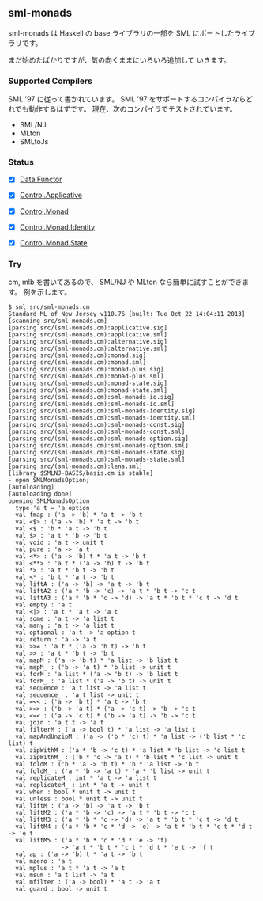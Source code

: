 ## sml-monads

sml-monads は Haskell の base ライブラリの一部を
SML にポートしたライブラリです。

まだ始めたばかりですが、気の向くままにいろいろ追加して
いきます。

### Supported Compilers

SML '97 に従って書かれています。
SML '97 をサポートするコンパイラならどれでも動作するはずです。
現在、次のコンパイラでテストされています。

* SML/NJ
* MLton
* SMLtoJs

### Status

- [x] [Data.Functor](http://hackage.haskell.org/package/base-4.7.0.1/docs/Data-Functor.html)
- [x] [Control.Applicative](http://hackage.haskell.org/package/base-4.7.0.1/docs/Control-Applicative.html)
- [x] [Control.Monad](http://hackage.haskell.org/package/base-4.7.0.1/docs/Control-Monad.html)
- [x] [Control.Monad.Identity](https://hackage.haskell.org/package/mtl-2.2.1/docs/Control-Monad-Identity.html)
- [x] [Control.Monad.State](https://hackage.haskell.org/package/mtl-2.2.1/docs/Control-Monad-State-Lazy.html)


### Try

cm, mlb を書いてあるので、 SML/NJ や MLton なら簡単に試すことができます。
例を示します。


```
$ sml src/sml-monads.cm
Standard ML of New Jersey v110.76 [built: Tue Oct 22 14:04:11 2013]
[scanning src/sml-monads.cm]
[parsing src/(sml-monads.cm):applicative.sig]
[parsing src/(sml-monads.cm):applicative.sml]
[parsing src/(sml-monads.cm):alternative.sig]
[parsing src/(sml-monads.cm):alternative.sml]
[parsing src/(sml-monads.cm):monad.sig]
[parsing src/(sml-monads.cm):monad.sml]
[parsing src/(sml-monads.cm):monad-plus.sig]
[parsing src/(sml-monads.cm):monad-plus.sml]
[parsing src/(sml-monads.cm):monad-state.sig]
[parsing src/(sml-monads.cm):monad-state.sml]
[parsing src/(sml-monads.cm):sml-monads-io.sig]
[parsing src/(sml-monads.cm):sml-monads-io.sml]
[parsing src/(sml-monads.cm):sml-monads-identity.sig]
[parsing src/(sml-monads.cm):sml-monads-identity.sml]
[parsing src/(sml-monads.cm):sml-monads-const.sig]
[parsing src/(sml-monads.cm):sml-monads-const.sml]
[parsing src/(sml-monads.cm):sml-monads-option.sig]
[parsing src/(sml-monads.cm):sml-monads-option.sml]
[parsing src/(sml-monads.cm):sml-monads-state.sig]
[parsing src/(sml-monads.cm):sml-monads-state.sml]
[parsing src/(sml-monads.cm):lens.sml]
[library $SMLNJ-BASIS/basis.cm is stable]
- open SMLMonadsOption;
[autoloading]
[autoloading done]
opening SMLMonadsOption
  type 'a t = 'a option
  val fmap : ('a -> 'b) * 'a t -> 'b t
  val <$> : ('a -> 'b) * 'a t -> 'b t
  val <$ : 'b * 'a t -> 'b t
  val $> : 'a t * 'b -> 'b t
  val void : 'a t -> unit t
  val pure : 'a -> 'a t
  val <*> : ('a -> 'b) t * 'a t -> 'b t
  val <**> : 'a t * ('a -> 'b) t -> 'b t
  val *> : 'a t * 'b t -> 'b t
  val <* : 'b t * 'a t -> 'b t
  val liftA : ('a -> 'b) -> 'a t -> 'b t
  val liftA2 : ('a * 'b -> 'c) -> 'a t * 'b t -> 'c t
  val liftA3 : ('a * 'b * 'c -> 'd) -> 'a t * 'b t * 'c t -> 'd t
  val empty : 'a t
  val <|> : 'a t * 'a t -> 'a t
  val some : 'a t -> 'a list t
  val many : 'a t -> 'a list t
  val optional : 'a t -> 'a option t
  val return : 'a -> 'a t
  val >>= : 'a t * ('a -> 'b t) -> 'b t
  val >> : 'a t * 'b t -> 'b t
  val mapM : ('a -> 'b t) * 'a list -> 'b list t
  val mapM_ : ('b -> 'a t) * 'b list -> unit t
  val forM : 'a list * ('a -> 'b t) -> 'b list t
  val forM_ : 'a list * ('a -> 'b t) -> unit t
  val sequence : 'a t list -> 'a list t
  val sequence_ : 'a t list -> unit t
  val =<< : ('a -> 'b t) * 'a t -> 'b t
  val >=> : ('b -> 'a t) * ('a -> 'c t) -> 'b -> 'c t
  val <=< : ('a -> 'c t) * ('b -> 'a t) -> 'b -> 'c t
  val join : 'a t t -> 'a t
  val filterM : ('a -> bool t) * 'a list -> 'a list t
  val mapAndUnzipM : ('a -> ('b * 'c) t) * 'a list -> ('b list * 'c list) t
  val zipWithM : ('a * 'b -> 'c t) * 'a list * 'b list -> 'c list t
  val zipWithM_ : ('b * 'c -> 'a t) * 'b list * 'c list -> unit t
  val foldM : ('b * 'a -> 'b t) * 'b * 'a list -> 'b t
  val foldM_ : ('a * 'b -> 'a t) * 'a * 'b list -> unit t
  val replicateM : int * 'a t -> 'a list t
  val replicateM_ : int * 'a t -> unit t
  val when : bool * unit t -> unit t
  val unless : bool * unit t -> unit t
  val liftM : ('a -> 'b) -> 'a t -> 'b t
  val liftM2 : ('a * 'b -> 'c) -> 'a t * 'b t -> 'c t
  val liftM3 : ('a * 'b * 'c -> 'd) -> 'a t * 'b t * 'c t -> 'd t
  val liftM4 : ('a * 'b * 'c * 'd -> 'e) -> 'a t * 'b t * 'c t * 'd t -> 'e t
  val liftM5 : ('a * 'b * 'c * 'd * 'e -> 'f)
               -> 'a t * 'b t * 'c t * 'd t * 'e t -> 'f t
  val ap : ('a -> 'b) t * 'a t -> 'b t
  val mzero : 'a t
  val mplus : 'a t * 'a t -> 'a t
  val msum : 'a t list -> 'a t
  val mfilter : ('a -> bool) * 'a t -> 'a t
  val guard : bool -> unit t
```
